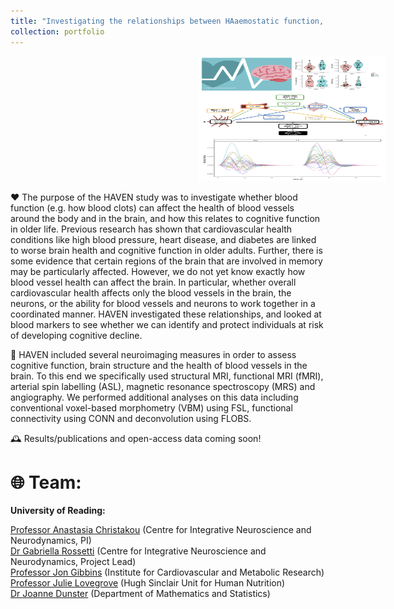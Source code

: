 ```yaml
---
title: "Investigating the relationships between HAaemostatic function, VEssel health, and Neurocognitive health (HAVEN)"
collection: portfolio
---
```


<img src='/images/haven.png' alt='HAVEN Diagrams' width='300' height='200' style='margin-left: 300px;'>


❤️ The purpose of the HAVEN study was to investigate whether blood function (e.g. how blood clots) can affect the health of blood vessels around the body and in the brain, and how this relates to cognitive function in older life. Previous research has shown that cardiovascular health conditions like high blood pressure, heart disease, and diabetes are linked to worse brain health and cognitive function in older adults. Further, there is some evidence that certain regions of the brain that are involved in memory may be particularly affected. However, we do not yet know exactly how blood vessel health can affect the brain. In particular, whether overall cardiovascular health affects only the blood vessels in the brain, the neurons, or the ability for blood vessels and neurons to work together in a coordinated manner. HAVEN investigated these relationships, and looked at blood markers to see whether we can identify and protect individuals at risk of developing cognitive decline.

🧠 HAVEN included several neuroimaging measures in order to assess cognitive function, brain structure and the health of blood vessels in the brain. To this end we specifically used structural MRI, functional MRI (fMRI), arterial spin labelling (ASL), magnetic resonance spectroscopy (MRS) and angiography. We performed additional analyses on this data including conventional voxel-based morphometry (VBM) using FSL, functional connectivity using CONN and deconvolution using FLOBS.

🕰️ Results/publications and open-access data coming soon!

# 🌐 Team: 

**University of Reading:**

[Professor Anastasia Christakou](https://anastasia.christakou.org/) (Centre for Integrative Neuroscience and Neurodynamics, PI)  
[Dr Gabriella Rossetti](https://research.reading.ac.uk/cinn/gabs-rossetti/) (Centre for Integrative Neuroscience and Neurodynamics, Project Lead)  
[Professor Jon Gibbins](https://www.reading.ac.uk/biomedical-sciences/staff/jon-gibbins) (Institute for Cardiovascular and Metabolic Research)  
[Professor Julie Lovegrove](https://www.reading.ac.uk/food/our-staff/julie-lovegrove) (Hugh Sinclair Unit for Human Nutrition)  
[Dr Joanne Dunster](https://www.reading.ac.uk/maths-and-stats/staff/joanne-dunster) (Department of Mathematics and Statistics)  
